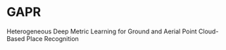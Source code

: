 # GAPR
Heterogeneous Deep Metric Learning for Ground and Aerial Point Cloud-Based Place Recognition
